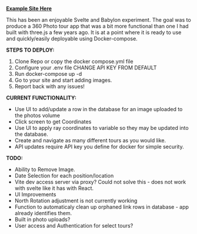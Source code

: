 [**Example Site Here**](https://demo.dispositionstudio.com/)

This has been an enjoyable Svelte and Babylon experiment.  The goal was to produce a 360 Photo tour app that was a bit more functional than one I had built with three.js a few years ago.  It is at a point where it is ready to use and quickly/easily deployable using Docker-compose.

**STEPS TO DEPLOY:**
1. Clone Repo or copy the docker compose.yml file
2. Configure your .env file CHANGE API KEY FROM DEFAULT
3. Run docker-compose up -d
4. Go to your site and start adding images.
5. Report back with any issues!

**CURRENT FUNCTIONALITY:**
- Use UI to add/update a row in the database for an image uploaded to the photos volume
- Click screen to get Coordinates
- Use UI to apply ray coordinates to variable so they may be updated into the database.
- Create and navigate as many different tours as you would like.
- API updates require API key you define for docker for simple security.

**TODO:**
- Ability to Remove Image.
- Date Selection for each position/location
- Vite dev access server via proxy?  Could not solve this - does not work with svelte like it has with React.
- UI Improvements
- North Rotation adjustment is not currently working
- Function to automaticaly clean up orphaned link rows in database - app already identifies them.
- Built in photo uploads?
- User access and Authentication for select tours?

